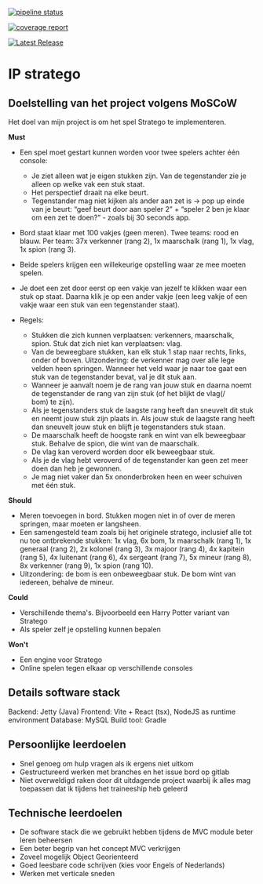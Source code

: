
[![pipeline status](https://git.sogyo.nl/lmanenschijn/ip-stratego/badges/main/pipeline.svg)](https://git.sogyo.nl/lmanenschijn/ip-stratego/-/commits/main)

[![coverage report](https://git.sogyo.nl/lmanenschijn/ip-stratego/badges/main/coverage.svg)](https://git.sogyo.nl/lmanenschijn/ip-stratego/-/commits/main)

[![Latest Release](https://git.sogyo.nl/lmanenschijn/ip-stratego/-/badges/release.svg)](https://git.sogyo.nl/lmanenschijn/ip-stratego/-/releases)


# IP stratego

## Doelstelling van het project volgens MoSCoW

Het doel van mijn project is om het spel Stratego te implementeren.

**Must**
- Een spel moet gestart kunnen worden voor twee spelers achter één console:
    - Je ziet alleen wat je eigen stukken zijn. Van de tegenstander zie je alleen op welke vak een stuk staat.
    - Het perspectief draait na elke beurt.  
    - Tegenstander mag niet kijken als ander aan zet is → pop up einde van je beurt: “geef beurt door aan speler 2” + “speler 2 ben je klaar om een zet te doen?” - zoals bij 30 seconds app.
- Bord staat klaar met 100 vakjes (geen meren). Twee teams: rood en blauw. Per team: 37x verkenner (rang 2), 1x maarschalk (rang 1), 1x vlag, 1x spion (rang 3). 
- Beide spelers krijgen een willekeurige opstelling waar ze mee moeten spelen.
- Je doet een zet door eerst op een vakje van jezelf te klikken waar een stuk op staat. Daarna klik je op een ander vakje (een leeg vakje of een vakje waar een stuk van een tegenstander staat).

- Regels:
    - Stukken die zich kunnen verplaatsen: verkenners, maarschalk, spion. Stuk dat zich niet kan verplaatsen: vlag.
    - Van de beweegbare stukken, kan elk stuk 1 stap naar rechts, links, onder of boven. Uitzondering: de verkenner mag over alle lege  
velden heen springen. Wanneer het veld waar je naar toe gaat een stuk van de tegenstander bevat, val je dit stuk aan.
    - Wanneer je aanvalt noem je de rang van jouw stuk en daarna noemt de tegenstander de rang van zijn stuk (of het blijkt de vlag(/   
bom) te zijn).
    - Als je tegenstanders stuk de laagste rang heeft dan sneuvelt dit stuk en neemt jouw stuk zijn plaats in. Als jouw stuk de laagste
rang heeft dan sneuvelt jouw stuk en blijft je tegenstanders stuk staan. 
    - De maarschalk heeft de hoogste rank en wint van elk beweegbaar stuk. Behalve de spion, die wint van de maarschalk.
    - De vlag kan veroverd worden door elk beweegbaar stuk.
    - Als je de vlag hebt veroverd of de tegenstander kan geen zet meer doen dan heb je gewonnen.
    - Je mag niet vaker dan 5x ononderbroken heen en weer schuiven met één stuk.

**Should**
- Meren toevoegen in bord. Stukken mogen niet in of over de meren springen, maar moeten er langsheen.
- Een samengesteld team zoals bij het originele stratego, inclusief alle tot nu toe ontbrekende stukken: 1x vlag, 6x bom, 1x maarschalk (rang 1), 1x generaal (rang 2), 2x kolonel (rang 3), 3x majoor (rang 4), 4x kapitein (rang 5), 4x luitenant (rang 6), 4x sergeant (rang 7), 5x mineur (rang 8), 8x verkenner (rang 9), 1x spion (rang 10).
- Uitzondering: de bom is een onbeweegbaar stuk. De bom wint van iedereen, behalve de mineur.
 

**Could**
- Verschillende thema's. Bijvoorbeeld een Harry Potter variant van Stratego
- Als speler zelf je opstelling kunnen bepalen

**Won't**
- Een engine voor Stratego
- Online spelen tegen elkaar op verschillende consoles

## Details software stack
Backend: Jetty (Java)
Frontend: Vite + React (tsx), NodeJS as runtime environment
Database: MySQL
Build tool: Gradle

## Persoonlijke leerdoelen
- Snel genoeg om hulp vragen als ik ergens niet uitkom
- Gestructureerd werken met branches en het issue bord op gitlab
- Niet overweldigd raken door dit uitdagende project waarbij ik alles mag toepassen dat ik tijdens het traineeship heb geleerd


## Technische leerdoelen
- De software stack die we gebruikt hebben tijdens de MVC module beter leren beheersen
- Een beter begrip van het concept MVC verkrijgen 
- Zoveel mogelijk Object Georienteerd
- Goed leesbare code schrijven (kies voor Engels of Nederlands)
- Werken met verticale sneden

